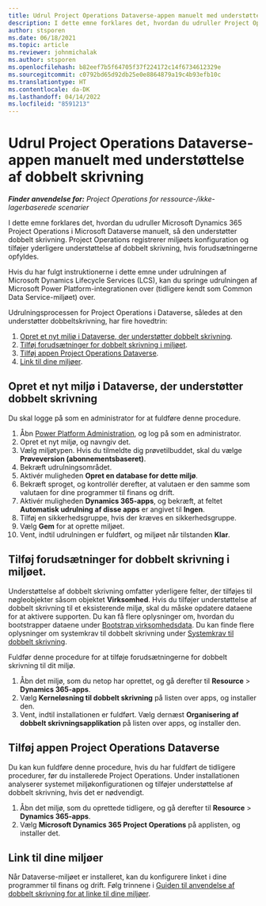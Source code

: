 ```yaml
---
title: Udrul Project Operations Dataverse-appen manuelt med understøttelse af dobbelt skrivning
description: I dette emne forklares det, hvordan du udruller Project Operations Dataverse-appen manuelt, så den understøtter dobbelt skrivning.
author: stsporen
ms.date: 06/18/2021
ms.topic: article
ms.reviewer: johnmichalak
ms.author: stsporen
ms.openlocfilehash: b82eef7b5f64705f37f224172c14f6734612329e
ms.sourcegitcommit: c0792bd65d92db25e0e8864879a19c4b93efb10c
ms.translationtype: HT
ms.contentlocale: da-DK
ms.lasthandoff: 04/14/2022
ms.locfileid: "8591213"
---
```

# <a name="manually-deploy-the-project-operations-dataverse-app-with-dual-write-support"></a>Udrul Project Operations Dataverse-appen manuelt med understøttelse af dobbelt skrivning

_**Finder anvendelse for:** Project Operations for ressource-/ikke-lagerbaserede scenarier_

I dette emne forklares det, hvordan du udruller Microsoft Dynamics 365 Project Operations i Microsoft Dataverse manuelt, så den understøtter dobbelt skrivning. Project Operations registrerer miljøets konfiguration og tilføjer yderligere understøttelse af dobbelt skrivning, hvis forudsætningerne opfyldes.

Hvis du har fulgt instruktionerne i dette emne under udrulningen af Microsoft Dynamics Lifecycle Services (LCS), kan du springe udrulningen af Microsoft Power Platform-integrationen over (tidligere kendt som Common Data Service-miljøet) over.

Udrulningsprocessen for Project Operations i Dataverse, således at den understøtter dobbeltskrivning, har fire hovedtrin:

1. [Opret et nyt miljø i Dataverse, der understøtter dobbelt skrivning](#create).
2. [Tilføj forudsætninger for dobbelt skrivning i miljøet](#prerequisites).
3. [Tilføj appen Project Operations Dataverse](#dataverse).
4. [Link til dine miljøer](#link).

## <a name="create-a-new-environment-in-dataverse-that-supports-dual-write"></a><a name="create"></a>Opret et nyt miljø i Dataverse, der understøtter dobbelt skrivning

Du skal logge på som en administrator for at fuldføre denne procedure.

1. Åbn [Power Platform Administration](https://admin.powerplatform.com), og log på som en administrator.
2. Opret et nyt miljø, og navngiv det.
3. Vælg miljøtypen. Hvis du tilmeldte dig prøvetilbuddet, skal du vælge **Prøveversion (abonnementsbaseret)**.
4. Bekræft udrulningsområdet.
5. Aktivér muligheden **Opret en database for dette miljø**. 
6. Bekræft sproget, og kontrollér derefter, at valutaen er den samme som valutaen for dine programmer til finans og drift.
7. Aktivér muligheden **Dynamics 365-apps**, og bekræft, at feltet **Automatisk udrulning af disse apps** er angivet til **Ingen**.
8. Tilføj en sikkerhedsgruppe, hvis der kræves en sikkerhedsgruppe.
9. Vælg **Gem** for at oprette miljøet.
10. Vent, indtil udrulningen er fuldført, og miljøet når tilstanden **Klar**.

## <a name="add-dual-write-prerequisites-to-the-environment"></a><a name="prerequisites"></a>Tilføj forudsætninger for dobbelt skrivning i miljøet.

Understøttelse af dobbelt skrivning omfatter yderligere felter, der tilføjes til nøgleobjekter såsom objektet **Virksomhed**. Hvis du tilføjer understøttelse af dobbelt skrivning til et eksisterende miljø, skal du måske opdatere dataene for at aktivere supporten. Du kan få flere oplysninger om, hvordan du bootstrapper dataene under [Bootstrap virksomhedsdata](/dynamics365/fin-ops-core/dev-itpro/data-entities/dual-write/bootstrap-company-data). Du kan finde flere oplysninger om systemkrav til dobbelt skrivning under [Systemkrav til dobbelt skrivning](/dynamics365/fin-ops-core/dev-itpro/data-entities/dual-write/dual-write-system-req).

Fuldfør denne procedure for at tilføje forudsætningerne for dobbelt skrivning til dit miljø.

1. Åbn det miljø, som du netop har oprettet, og gå derefter til **Resource** \> **Dynamics 365-apps**.
2. Vælg **Kerneløsning til dobbelt skrivning** på listen over apps, og installer den.
3. Vent, indtil installationen er fuldført. Vælg dernæst **Organisering af dobbelt skrivningsapplikation** på listen over apps, og installer den.

## <a name="add-the-project-operations-dataverse-app"></a><a name="dataverse"></a>Tilføj appen Project Operations Dataverse

Du kan kun fuldføre denne procedure, hvis du har fuldført de tidligere procedurer, før du installerede Project Operations. Under installationen analyserer systemet miljøkonfigurationen og tilføjer understøttelse af dobbelt skrivning, hvis det er nødvendigt.

1. Åbn det miljø, som du oprettede tidligere, og gå derefter til **Resource** \> **Dynamics 365-apps**.
2. Vælg **Microsoft Dynamics 365 Project Operations** på applisten, og installer det.

## <a name="link-your-environments"></a><a name="link"></a>Link til dine miljøer

Når Dataverse-miljøet er installeret, kan du konfigurere linket i dine programmer til finans og drift. Følg trinnene i [Guiden til anvendelse af dobbelt skrivning for at linke til dine miljøer](/dynamics365/fin-ops-core/dev-itpro/data-entities/dual-write/link-your-environment).
